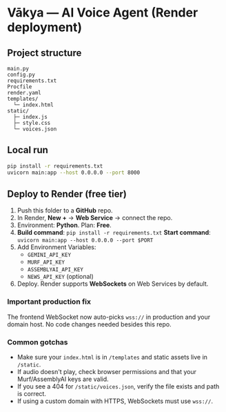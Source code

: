 # Vākya — AI Voice Agent (Render deployment)

## Project structure
```
main.py
config.py
requirements.txt
Procfile
render.yaml
templates/
  └─ index.html
static/
  ├─ index.js
  ├─ style.css
  └─ voices.json
```

## Local run
```bash
pip install -r requirements.txt
uvicorn main:app --host 0.0.0.0 --port 8000
```

## Deploy to Render (free tier)
1. Push this folder to a **GitHub** repo.
2. In Render, **New +** → **Web Service** → connect the repo.
3. Environment: **Python**. Plan: **Free**.
4. **Build command**: `pip install -r requirements.txt`
   **Start command**: `uvicorn main:app --host 0.0.0.0 --port $PORT`
5. Add Environment Variables:
   - `GEMINI_API_KEY`
   - `MURF_API_KEY`
   - `ASSEMBLYAI_API_KEY`
   - `NEWS_API_KEY` (optional)
6. Deploy. Render supports **WebSockets** on Web Services by default.

### Important production fix
The frontend WebSocket now auto-picks `wss://` in production and your domain host.
No code changes needed besides this repo.

### Common gotchas
- Make sure your `index.html` is in `/templates` and static assets live in `/static`.
- If audio doesn't play, check browser permissions and that your Murf/AssemblyAI keys are valid.
- If you see a 404 for `/static/voices.json`, verify the file exists and path is correct.
- If using a custom domain with HTTPS, WebSockets must use `wss://`.
